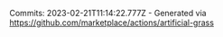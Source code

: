 Commits: 2023-02-21T11:14:22.777Z - Generated via https://github.com/marketplace/actions/artificial-grass
<br>
